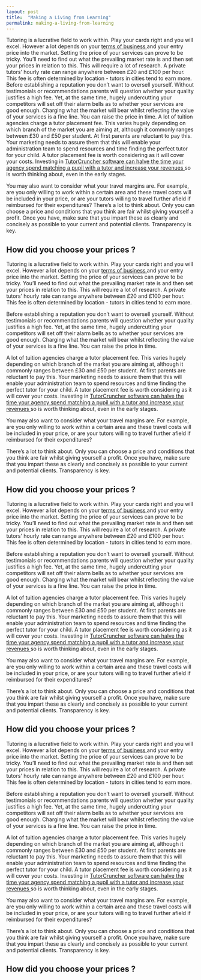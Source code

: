 ```yaml
---
layout: post
title:  "Making a Living from Learning"
permalink: making-a-living-from-learning
---
```

Tutoring is a lucrative field to work within. Play your cards right and you
will excel. However a lot depends on your [ terms of business
](http://www.businessdictionary.com/definition/terms-and-conditions.html) and
your entry price into the market. Setting the price of your services can prove
to be tricky. You’ll need to find out what the prevailing market rate is and
then set your prices in relation to this. This will require a lot of research.
A private tutors’ hourly rate can range anywhere between £20 and £100 per
hour. This fee is often determined by location - tutors in cities tend to earn
more. Before establishing a reputation you don’t want to oversell yourself.
Without testimonials or recommendations parents will question whether your
quality justifies a high fee. Yet, at the same time, hugely undercutting your
competitors will set off their alarm bells as to whether your services are
good enough. Charging what the market will bear whilst reflecting the value of
your services is a fine line. You can raise the price in time. A lot of
tuition agencies charge a tutor placement fee. This varies hugely depending on
which branch of the market you are aiming at, although it commonly ranges
between £30 and £50 per student. At first parents are reluctant to pay this.
Your marketing needs to assure them that this will enable your administration
team to spend resources and time finding the perfect tutor for your child. A
tutor placement fee is worth considering as it will cover your costs.
Investing in [ TutorCruncher software can halve the time your agency spend
matching a pupil with a tutor and increase your revenues
](https://tutorcruncher.com/features.html) so is worth thinking about, even in
the early stages.

You may also want to consider what your travel margins are. For example, are
you only willing to work within a certain area and these travel costs will be
included in your price, or are your tutors willing to travel further afield if
reimbursed for their expenditures? There’s a lot to think about. Only you can
choose a price and conditions that you think are fair whilst giving yourself a
profit. Once you have, make sure that you impart these as clearly and
concisely as possible to your current and potential clients. Transparency is
key.

##

## How did you choose your prices ? 

Tutoring is a lucrative field to work within. Play your cards right and you
will excel. However a lot depends on your [ terms of business
](http://www.businessdictionary.com/definition/terms-and-conditions.html) and
your entry price into the market. Setting the price of your services can prove
to be tricky. You’ll need to find out what the prevailing market rate is and
then set your prices in relation to this. This will require a lot of research.
A private tutors’ hourly rate can range anywhere between £20 and £100 per
hour. This fee is often determined by location - tutors in cities tend to earn
more.

Before establishing a reputation you don’t want to oversell yourself. Without
testimonials or recommendations parents will question whether your quality
justifies a high fee. Yet, at the same time, hugely undercutting your
competitors will set off their alarm bells as to whether your services are
good enough. Charging what the market will bear whilst reflecting the value of
your services is a fine line. You can raise the price in time.

A lot of tuition agencies charge a tutor placement fee. This varies hugely
depending on which branch of the market you are aiming at, although it
commonly ranges between £30 and £50 per student. At first parents are
reluctant to pay this. Your marketing needs to assure them that this will
enable your administration team to spend resources and time finding the
perfect tutor for your child. A tutor placement fee is worth considering as it
will cover your costs. Investing in [ TutorCruncher software can halve the
time your agency spend matching a pupil with a tutor and increase your
revenues ](https://tutorcruncher.com/features.html) so is worth thinking
about, even in the early stages.

You may also want to consider what your travel margins are. For example, are
you only willing to work within a certain area and these travel costs will be
included in your price, or are your tutors willing to travel further afield if
reimbursed for their expenditures?

There’s a lot to think about. Only you can choose a price and conditions that
you think are fair whilst giving yourself a profit. Once you have, make sure
that you impart these as clearly and concisely as possible to your current and
potential clients. Transparency is key.

##

## How did you choose your prices ? 

Tutoring is a lucrative field to work within. Play your cards right and you
will excel. However a lot depends on your [ terms of business
](http://www.businessdictionary.com/definition/terms-and-conditions.html) and
your entry price into the market. Setting the price of your services can prove
to be tricky. You’ll need to find out what the prevailing market rate is and
then set your prices in relation to this. This will require a lot of research.
A private tutors’ hourly rate can range anywhere between £20 and £100 per
hour. This fee is often determined by location - tutors in cities tend to earn
more.

Before establishing a reputation you don’t want to oversell yourself. Without
testimonials or recommendations parents will question whether your quality
justifies a high fee. Yet, at the same time, hugely undercutting your
competitors will set off their alarm bells as to whether your services are
good enough. Charging what the market will bear whilst reflecting the value of
your services is a fine line. You can raise the price in time.

A lot of tuition agencies charge a tutor placement fee. This varies hugely
depending on which branch of the market you are aiming at, although it
commonly ranges between £30 and £50 per student. At first parents are
reluctant to pay this. Your marketing needs to assure them that this will
enable your administration team to spend resources and time finding the
perfect tutor for your child. A tutor placement fee is worth considering as it
will cover your costs. Investing in [ TutorCruncher software can halve the
time your agency spend matching a pupil with a tutor and increase your
revenues ](https://tutorcruncher.com/features.html) so is worth thinking
about, even in the early stages.

You may also want to consider what your travel margins are. For example, are
you only willing to work within a certain area and these travel costs will be
included in your price, or are your tutors willing to travel further afield if
reimbursed for their expenditures?

There’s a lot to think about. Only you can choose a price and conditions that
you think are fair whilst giving yourself a profit. Once you have, make sure
that you impart these as clearly and concisely as possible to your current and
potential clients. Transparency is key.

##

## How did you choose your prices ? 

Tutoring is a lucrative field to work within. Play your cards right and you
will excel. However a lot depends on your [ terms of business
](http://www.businessdictionary.com/definition/terms-and-conditions.html) and
your entry price into the market. Setting the price of your services can prove
to be tricky. You’ll need to find out what the prevailing market rate is and
then set your prices in relation to this. This will require a lot of research.
A private tutors’ hourly rate can range anywhere between £20 and £100 per
hour. This fee is often determined by location - tutors in cities tend to earn
more.

Before establishing a reputation you don’t want to oversell yourself. Without
testimonials or recommendations parents will question whether your quality
justifies a high fee. Yet, at the same time, hugely undercutting your
competitors will set off their alarm bells as to whether your services are
good enough. Charging what the market will bear whilst reflecting the value of
your services is a fine line. You can raise the price in time.

A lot of tuition agencies charge a tutor placement fee. This varies hugely
depending on which branch of the market you are aiming at, although it
commonly ranges between £30 and £50 per student. At first parents are
reluctant to pay this. Your marketing needs to assure them that this will
enable your administration team to spend resources and time finding the
perfect tutor for your child. A tutor placement fee is worth considering as it
will cover your costs. Investing in [ TutorCruncher software can halve the
time your agency spend matching a pupil with a tutor and increase your
revenues ](https://tutorcruncher.com/features.html) so is worth thinking
about, even in the early stages.

You may also want to consider what your travel margins are. For example, are
you only willing to work within a certain area and these travel costs will be
included in your price, or are your tutors willing to travel further afield if
reimbursed for their expenditures?

There’s a lot to think about. Only you can choose a price and conditions that
you think are fair whilst giving yourself a profit. Once you have, make sure
that you impart these as clearly and concisely as possible to your current and
potential clients. Transparency is key.

##

## How did you choose your prices ?
